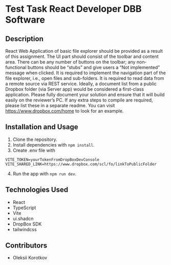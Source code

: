 # Test Task React Developer DBB Software

## Description

React Web Application of basic file explorer should be provided as a result of this assignment. The UI part should consist of the toolbar and content area. There can be any number of buttons on the toolbar; any non‐functional buttons should be “stubs” and give users a “Not implemented” message when clicked.
It is required to implement the navigation part of the file explorer, i.e., open files and sub-folders.
It is required to read data from a remote source via REST service.
Ideally, a document list from a public Dropbox folder (via Server app) would be considered a first-class application.
Please fully document your solution and ensure that it will build easily on the reviewer’s PC. If any extra steps to compile are required, please list these in a separate readme.
You can visit https://www.dropbox.com/home to look for an example.

## Installation and Usage

1. Clone the repository.
2. Install dependencies with `npm install`.
3. Create .env file with

```
VITE_TOKEN=yourTokenFromDropBoxDevConsole
VITE_SHARED_LINK=https://www.dropbox.com/scl/fo/linkToPublicFolder
```

4. Run the app with `npm run dev`.

## Technologies Used

- React
- TypeScript
- Vite
- ui.shadcn
- DropBox SDK
- tailwindcss

## Contributors

- Oleksii Korotkov
